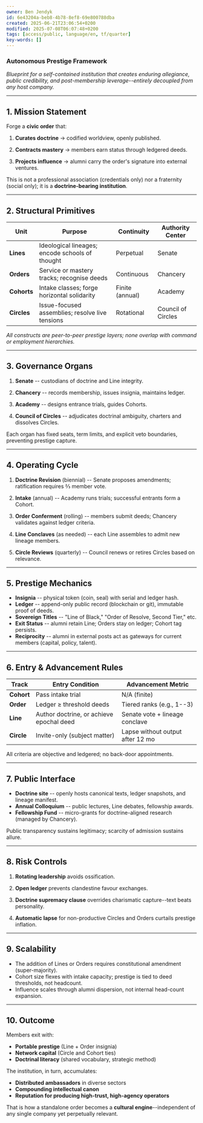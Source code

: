 ```yaml
---
owner: Ben Jendyk
id: 6e43204a-beb8-4b78-8ef8-69e800788dba
created: 2025-06-21T23:06:54+0200
modified: 2025-07-08T06:07:48+0200
tags: [access/public, language/en, tf/quarter]
key-words: []
---
```


### Autonomous Prestige Framework

_Blueprint for a self-contained institution that creates enduring allegiance, public credibility, and post-membership leverage--entirely decoupled from any host company._

* * *

## 1. Mission Statement

Forge a **civic order** that:

1. **Curates doctrine** → codified worldview, openly published.

2. **Contracts mastery** → members earn status through ledgered deeds.

3. **Projects influence** → alumni carry the order's signature into external ventures.

This is not a professional association (credentials only) nor a fraternity (social only); it is a **doctrine-bearing institution**.

* * *

## 2. Structural Primitives

| Unit | Purpose | Continuity | Authority Center | 
| ---- | ---- | ---- | ----  |
| **Lines** | Ideological lineages; encode schools of thought | Perpetual | Senate | 
| **Orders** | Service or mastery tracks; recognise deeds | Continuous | Chancery | 
| **Cohorts** | Intake classes; forge horizontal solidarity | Finite (annual) | Academy | 
| **Circles** | Issue-focused assemblies; resolve live tensions | Rotational | Council of Circles | 

_All constructs are peer-to-peer prestige layers; none overlap with command or employment hierarchies._

* * *

## 3. Governance Organs

1. **Senate** -- custodians of doctrine and Line integrity.

2. **Chancery** -- records membership, issues insignia, maintains ledger.

3. **Academy** -- designs entrance trials, guides Cohorts.

4. **Council of Circles** -- adjudicates doctrinal ambiguity, charters and dissolves Circles.

Each organ has fixed seats, term limits, and explicit veto boundaries, preventing prestige capture.

* * *

## 4. Operating Cycle

1. **Doctrine Revision** (biennial) -- Senate proposes amendments; ratification requires ⅔ member vote.

2. **Intake** (annual) -- Academy runs trials; successful entrants form a Cohort.

3. **Order Conferment** (rolling) -- members submit deeds; Chancery validates against ledger criteria.

4. **Line Conclaves** (as needed) -- each Line assembles to admit new lineage members.

5. **Circle Reviews** (quarterly) -- Council renews or retires Circles based on relevance.
* * *

## 5. Prestige Mechanics

- **Insignia** -- physical token (coin, seal) with serial and ledger hash.
- **Ledger** -- append-only public record (blockchain or git), immutable proof of deeds.
- **Sovereign Titles** -- "Line of Black," "Order of Resolve, Second Tier," etc.
- **Exit Status** -- alumni retain Line; Orders stay on ledger; Cohort tag persists.
- **Reciprocity** -- alumni in external posts act as gateways for current members (capital, policy, talent).
* * *

## 6. Entry & Advancement Rules

| Track | Entry Condition | Advancement Metric | 
| ---- | ---- | ----  |
| **Cohort** | Pass intake trial | N/A (finite) | 
| **Order** | Ledger ≥ threshold deeds | Tiered ranks (e.g., 1--3) | 
| **Line** | Author doctrine, or achieve epochal deed | Senate vote + lineage conclave | 
| **Circle** | Invite-only (subject matter) | Lapse without output after 12 mo | 

All criteria are objective and ledgered; no back-door appointments.

* * *

## 7. Public Interface

- **Doctrine site** -- openly hosts canonical texts, ledger snapshots, and lineage manifest.
- **Annual Colloquium** -- public lectures, Line debates, fellowship awards.
- **Fellowship Fund** -- micro-grants for doctrine-aligned research (managed by Chancery).

Public transparency sustains legitimacy; scarcity of admission sustains allure.

* * *

## 8. Risk Controls

1. **Rotating leadership** avoids ossification.

2. **Open ledger** prevents clandestine favour exchanges.

3. **Doctrine supremacy clause** overrides charismatic capture--text beats personality.

4. **Automatic lapse** for non-productive Circles and Orders curtails prestige inflation.
* * *

## 9. Scalability

- The addition of Lines or Orders requires constitutional amendment (super-majority).
- Cohort size flexes with intake capacity; prestige is tied to deed thresholds, not headcount.
- Influence scales through alumni dispersion, not internal head-count expansion.
* * *

## 10. Outcome

Members exit with:

- **Portable prestige** (Line + Order insignia)
- **Network capital** (Circle and Cohort ties)
- **Doctrinal literacy** (shared vocabulary, strategic method)

The institution, in turn, accumulates:

- **Distributed ambassadors** in diverse sectors
- **Compounding intellectual canon**
- **Reputation for producing high-trust, high-agency operators**

That is how a standalone order becomes a **cultural engine**--independent of any single company yet perpetually relevant.